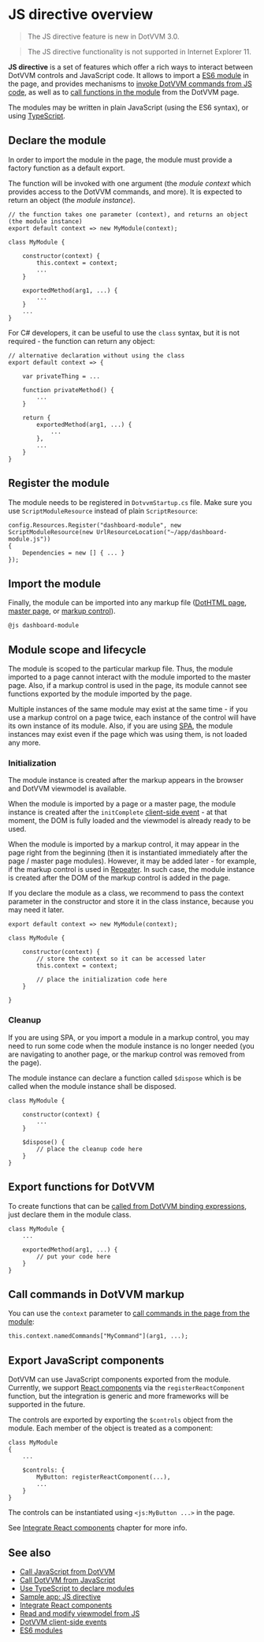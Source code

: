 # JS directive overview

> The JS directive feature is new in DotVVM 3.0. 

> The JS directive functionality is not supported in Internet Explorer 11. 

**JS directive** is a set of features which offer a rich ways to interact between DotVVM controls and JavaScript code. It allows to import a [ES6 module](https://developer.mozilla.org/en-US/docs/Web/JavaScript/Guide/Modules) in the page, and provides mechanisms to [invoke DotVVM commands from JS code](call-dotvvm-from-js), as well as to [call functions in the module](call-js-from-dotvvm) from the DotVVM page. 

The modules may be written in plain JavaScript (using the ES6 syntax), or using [TypeScript](use-typescript-to-declare-modules).

## Declare the module

In order to import the module in the page, the module must provide a factory function as a default export. 

The function will be invoked with one argument (the _module context_ which provides access to the DotVVM commands, and more). 
It is expected to return an object (the _module instance_). 

```JS
// the function takes one parameter (context), and returns an object (the module instance)
export default context => new MyModule(context);

class MyModule {
    
    constructor(context) {
        this.context = context;
        ...
    }

    exportedMethod(arg1, ...) {
        ...
    }
    ...
}
```

For C# developers, it can be useful to use the `class` syntax, but it is not required - the function can return any object:

```JS
// alternative declaration without using the class
export default context => {

    var privateThing = ...

    function privateMethod() {
        ...
    }

    return {
        exportedMethod(arg1, ...) {
            ...
        },
        ...
    }
}
```

## Register the module

The module needs to be registered in `DotvvmStartup.cs` file. Make sure you use `ScriptModuleResource` instead of plain `ScriptResource`:

```CSHARP
config.Resources.Register("dashboard-module", new ScriptModuleResource(new UrlResourceLocation("~/app/dashboard-module.js"))
{
    Dependencies = new [] { ... }
});
```

## Import the module

Finally, the module can be imported into any markup file ([DotHTML page](~/pages/concepts/dothtml-markup/overview), [master page](~/pages/concepts/layout/master-pages), or [markup control](~/pages/concepts/control-development/markup-controls)).

```DOTHTML
@js dashboard-module
```

## Module scope and lifecycle

The module is scoped to the particular markup file. Thus, the module imported to a page cannot interact with the module imported to the master page. Also, if a markup control is used in the page, its module cannot see functions exported by the module imported by the page.

Multiple instances of the same module may exist at the same time - if you use a markup control on a page twice, each instance of the control will have its own instance of its module. Also, if you are using [SPA](~/pages/concepts/layout/single-page-applications-spa), the module instances may exist even if the page which was using them, is not loaded any more. 

### Initialization

The module instance is created after the markup appears in the browser and DotVVM viewmodel is available. 

When the module is imported by a page or a master page, the module instance is created after the `initComplete` [client-side event](../dotvvm-javascript-events) - at that moment, the DOM is fully loaded and the viewmodel is already ready to be used.

When the module is imported by a markup control, it may appear in the page right from the beginning (then it is instantiated immediately after the page / master page modules). However, it may be added later - for example, if the markup control is used in [Repeater](~/controls/builtin/Repeater). In such case, the module instance is created after the DOM of the markup control is added in the page.

If you declare the module as a class, we recommend to pass the context parameter in the constructor and store it in the class instance, because you may need it later.

```JS
export default context => new MyModule(context);

class MyModule {

    constructor(context) {
        // store the context so it can be accessed later
        this.context = context;

        // place the initialization code here
    }

}
```

### Cleanup

If you are using SPA, or you import a module in a markup control, you may need to run some code when the module instance is no longer needed (you are navigating to another page, or the markup control was removed from the page).

The module instance can declare a function called `$dispose` which is be called when the module instance shall be disposed. 

```JS
class MyModule {

    constructor(context) {
        ...
    }

    $dispose() {
        // place the cleanup code here
    }
}
```

## Export functions for DotVVM

To create functions that can be [called from DotVVM binding expressions](call-js-from-dotvvm), just declare them in the module class.

```JS
class MyModule {
    ...

    exportedMethod(arg1, ...) {
        // put your code here
    }
}
```

## Call commands in DotVVM markup

You can use the `context` parameter to [call commands in the page from the module](call-dotvvm-from-js):

```JS
this.context.namedCommands["MyCommand"](arg1, ...);
```

## Export JavaScript components

DotVVM can use JavaScript components exported from the module. Currently, we support [React components](../integrate-third-party-controls/react) via the `registerReactComponent` function, but the integration is generic and more frameworks will be supported in the future.

The controls are exported by exporting the `$controls` object from the module. Each member of the object is treated as a component:

```JS
class MyModule 
{
    ...

    $controls: {
        MyButton: registerReactComponent(...),
        ...
    }
}
```

The controls can be instantiated using `<js:MyButton ...>` in the page.

See [Integrate React components](../integrate-third-party-controls/react) chapter for more info.

## See also

* [Call JavaScript from DotVVM](call-js-from-dotvvm)
* [Call DotVVM from JavaScript](call-dotvvm-from-js)
* [Use TypeScript to declare modules](use-typescript-to-declare-modules)
* [Sample app: JS directive](https://github.com/riganti/dotvvm-samples-js-integration)
* [Integrate React components](../integrate-third-party-controls/react)
* [Read and modify viewmodel from JS](../read-and-modify-viewmodel-from-js)
* [DotVVM client-side events](../dotvvm-javascript-events)
* [ES6 modules](https://developer.mozilla.org/en-US/docs/Web/JavaScript/Guide/Modules)

